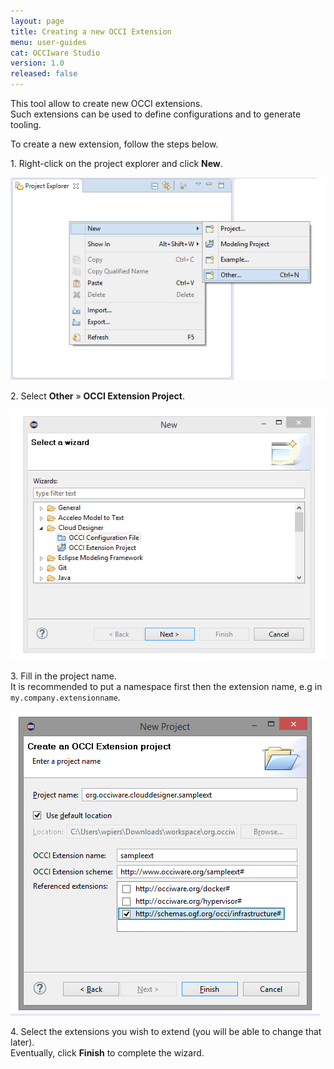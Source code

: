 ```yaml
---
layout: page
title: Creating a new OCCI Extension
menu: user-guides
cat: OCCIware Studio
version: 1.0
released: false
---
```


This tool allow to create new OCCI extensions.  
Such extensions can be used to define configurations and to generate tooling.

To create a new extension, follow the steps below.

1\. Right-click on the project explorer and click **New**.

![Create new](/resources/images/CreateNew.png "Create new") 


2\. Select **Other** » **OCCI Extension Project**.

![Create Extension](/resources/images/CreateOCCI.png "Create Extension") 


3\. Fill in the project name.  
It is recommended to put a namespace first then the extension name, e.g in `my.company.extensionname`.


![Create Extension Project](/resources/images/CreateExtProject.png "Create Extension Project") 

4\. Select the extensions you wish to extend (you will be able to change that later).   
Eventually, click **Finish** to complete the wizard.
